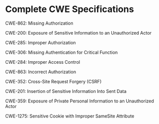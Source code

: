 

# Complete CWE Specifications

CWE-862: Missing Authorization

CWE-200: Exposure of Sensitive Information to an Unauthorized Actor

CWE-285: Improper Authorization

CWE-306: Missing Authentication for Critical Function

CWE-284: Improper Access Control

CWE-863: Incorrect Authorization

CWE-352: Cross-Site Request Forgery (CSRF)

CWE-201: Insertion of Sensitive Information Into Sent Data

CWE-359: Exposure of Private Personal Information to an Unauthorized Actor

CWE-1275: Sensitive Cookie with Improper SameSite Attribute